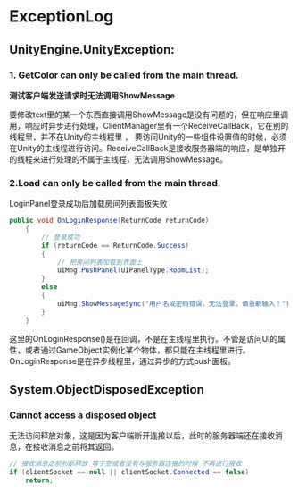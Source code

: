 # ExceptionLog

## UnityEngine.UnityException: 

### 1. GetColor can only be called from the main thread.

**测试客户端发送请求时无法调用ShowMessage**

要修改text里的某一个东西直接调用ShowMessage是没有问题的，但在响应里调用，响应时异步进行处理，ClientManager里有一个ReceiveCallBack，它在别的线程里，并不在Unity的主线程里 ， 要访问Unity的一些组件设置值的时候，必须在Unity的主线程进行访问。ReceiveCallBack是接收服务器端的响应，是单独开的线程来进行处理的不属于主线程，无法调用ShowMessage。



### 2.Load can only be called from the main thread.

LoginPanel登录成功后加载房间列表面板失败

```c#
public void OnLoginResponse(ReturnCode returnCode)
    {
        // 登录成功
        if (returnCode == ReturnCode.Success)
        {
            // 把房间列表加载到界面上
            uiMng.PushPanel(UIPanelType.RoomList);
        }
        else
        {
            uiMng.ShowMessageSync("用户名或密码错误，无法登录，请重新输入！");
        }
    }
```

这里的OnLoginResponse()是在回调，不是在主线程里执行。不管是访问UI的属性，或者通过GameObject实例化某个物体，都只能在主线程里进行。OnLoginResponse是在异步线程里，通过异步的方式push面板。



##  System.ObjectDisposedException

### Cannot access a disposed object

无法访问释放对象，这是因为客户端断开连接以后，此时的服务器端还在接收消息，在接收消息之前将其返回。

```c#
// 接收消息之前判断释放 等于空或者没有与服务器连接的时候 不再进行接收
if (clientSocket == null || clientSocket.Connected == false)
    return;
```




